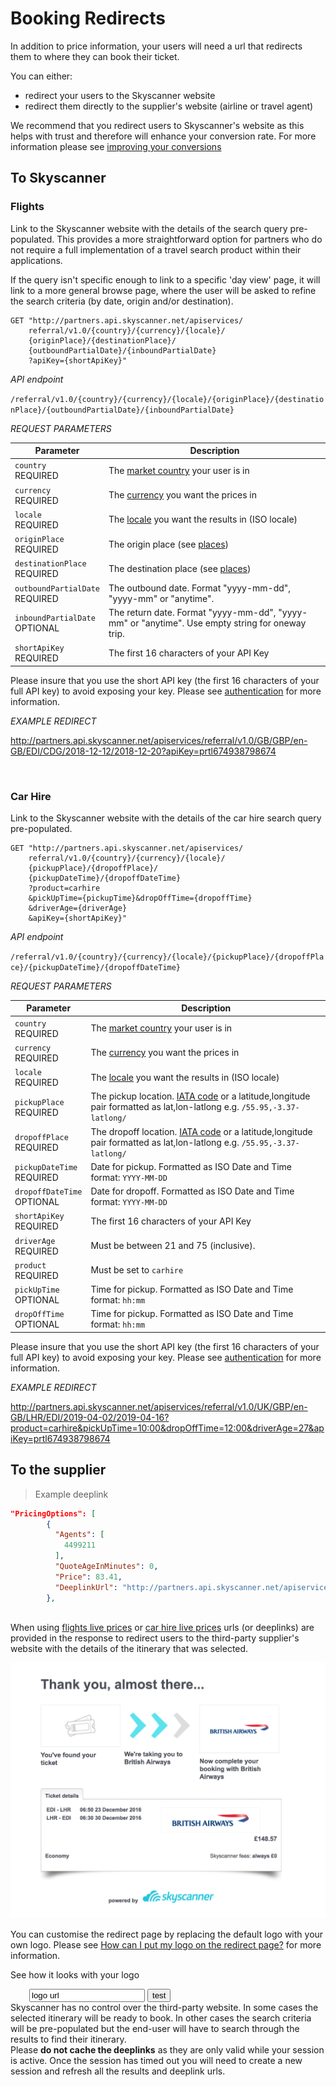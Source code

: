 # Booking Redirects

In addition to price information, your users will need a url that redirects them to where they can book their ticket. 

You can either:

* redirect your users to the Skyscanner website 
* redirect them directly to the supplier's website (airline or travel agent)

<aside class="notice" >
  We recommend that you redirect users to Skyscanner's website as this helps with trust and therefore will enhance your conversion rate. For more information please see <a href="#improving-your-conversions">improving your conversions</a>

</aside>

## To Skyscanner

### Flights

Link to the Skyscanner website with the details of the search query pre-populated. This provides a more straightforward option for partners who do not require a full implementation of a travel search product within their applications.

If the query isn't specific enough to link to a specific 'day view' page, it will link to a more general browse page, where the user will be asked to refine the search criteria (by date, origin and/or destination).


```shell
GET "http://partners.api.skyscanner.net/apiservices/
    referral/v1.0/{country}/{currency}/{locale}/
    {originPlace}/{destinationPlace}/
    {outboundPartialDate}/{inboundPartialDate}
    ?apiKey={shortApiKey}"
```
*API endpoint*

`/referral/v1.0/{country}/{currency}/{locale}/{originPlace}/{destinationPlace}/{outboundPartialDate}/{inboundPartialDate}`

*REQUEST PARAMETERS*

Parameter | Description |
--------- | ------- |
| ```country``` <br><span class="required">REQUIRED</span> | The [market country](#markets) your user is in |
| ```currency``` <br><span class="required">REQUIRED</span> | The [currency](#currencies) you want the prices in |
| ```locale``` <br><span class="required">REQUIRED</span> | The [locale](#locales) you want the results in (ISO locale) |
| ```originPlace``` <br><span class="required">REQUIRED</span> | The origin place (see [places](#places)) |
| ```destinationPlace``` <br><span class="required">REQUIRED</span> | The destination place (see [places](#places)) |
| ```outboundPartialDate``` <br><span class="required">REQUIRED</span> | The outbound date. Format "yyyy-mm-dd", "yyyy-mm" or "anytime". |
| ```inboundPartialDate``` <br><span class="optional">OPTIONAL</span> | The return date. Format "yyyy-mm-dd", "yyyy-mm" or "anytime". Use empty string for oneway trip. |
```shortApiKey``` <br><span class="required">REQUIRED</span> | The first 16 characters of your API Key |


<aside class="warning">
  Please insure that you use the short API key (the first 16 characters of your full API key) to avoid exposing your key. Please see <a href="#authentication">authentication</a> for more information.

</aside>

*EXAMPLE REDIRECT*

<a href="http://partners.api.skyscanner.net/apiservices/referral/v1.0/GB/GBP/en-GB/EDI/CDG/2018-12-12/2018-12-20?apiKey=prtl674938798674" target="_blank">http://partners.api.skyscanner.net/apiservices/referral/v1.0/GB/GBP/en-GB/EDI/CDG/2018-12-12/2018-12-20?apiKey=prtl674938798674</a>

<br>

### Car Hire

Link to the Skyscanner website with the details of the car hire search query pre-populated. 
 

```shell
GET "http://partners.api.skyscanner.net/apiservices/
    referral/v1.0/{country}/{currency}/{locale}/
    {pickupPlace}/{dropoffPlace}/
    {pickupDateTime}/{dropoffDateTime}
    ?product=carhire
    &pickUpTime={pickupTime}&dropOffTime={dropoffTime}
    &driverAge={driverAge}
    &apiKey={shortApiKey}"
```
*API endpoint*

`/referral/v1.0/{country}/{currency}/{locale}/{pickupPlace}/{dropoffPlace}/{pickupDateTime}/{dropoffDateTime}`

*REQUEST PARAMETERS*

Parameter | Description |
--------- | ------- |
| ```country``` <br><span class="required">REQUIRED</span> | The [market country](#markets) your user is in |
| ```currency``` <br><span class="required">REQUIRED</span> | The [currency](#currencies) you want the prices in |
| ```locale``` <br><span class="required">REQUIRED</span> | The [locale](#locales) you want the results in (ISO locale) |
| ```pickupPlace``` <br><span class="required">REQUIRED</span> | The pickup location. [IATA code](#schemas) or a latitude,longitude pair formatted as lat,lon-latlong e.g. `/55.95,-3.37-latlong/` |
| ```dropoffPlace``` <br><span class="required">REQUIRED</span> | The dropoff location. [IATA code](#schemas) or a latitude,longitude pair formatted as lat,lon-latlong e.g. `/55.95,-3.37-latlong/` |
| ```pickupDateTime``` <br><span class="required">REQUIRED</span> | Date for pickup. Formatted as ISO Date and Time format: `YYYY-MM-DD` |
| ```dropoffDateTime``` <br><span class="optional">OPTIONAL</span> | Date for dropoff. Formatted as ISO Date and Time format: `YYYY-MM-DD` |
| ```shortApiKey``` <br><span class="required">REQUIRED</span> | The first 16 characters of your API Key |
| ```driverAge``` <br><span class="required">REQUIRED</span> | Must be between 21 and 75 (inclusive). |
| ```product``` <br><span class="required">REQUIRED</span>| Must be set to `carhire` |
| ```pickUpTime``` <br><span class="optional">OPTIONAL</span>| Time for pickup. Formatted as ISO Date and Time format: `hh:mm` |
| ```dropOffTime``` <br><span class="optional">OPTIONAL</span>| Time for pickup. Formatted as ISO Date and Time format: `hh:mm` |



<aside class="warning">
  Please insure that you use the short API key (the first 16 characters of your full API key) to avoid exposing your key. Please see <a href="#authentication">authentication</a> for more information.

</aside>

*EXAMPLE REDIRECT*

<a href="http://partners.api.skyscanner.net/apiservices/referral/v1.0/UK/GBP/en-GB/LHR/EDI/2019-04-02/2019-04-16?product=carhire&pickUpTime=10:00&dropOffTime=12:00&driverAge=27&apiKey=prtl674938798674" target="_blank">http://partners.api.skyscanner.net/apiservices/referral/v1.0/UK/GBP/en-GB/LHR/EDI/2019-04-02/2019-04-16?product=carhire&pickUpTime=10:00&dropOffTime=12:00&driverAge=27&apiKey=prtl674938798674</a>


## To the supplier

> Example deeplink

```json
"PricingOptions": [
        {
          "Agents": [
            4499211
          ],
          "QuoteAgeInMinutes": 0,
          "Price": 83.41,
          "DeeplinkUrl": "http://partners.api.skyscanner.net/apiservices/deeplink/v2?_cje=jzj5DawL5zJyT%2bnfe1..."
        },
      
```

When using [flights live prices](#flights-live-prices) or [car hire live prices](#car-hire-live-prices) urls (or deeplinks) are provided in the response to redirect users to the third-party supplier's website with the details of the itinerary that was selected. 

![deeplink page](/images/deeplink.png)

You can customise the redirect page by replacing the default logo with your own logo. Please see [How can I put my logo on the redirect page?](https://support.business.skyscanner.net/hc/en-us/articles/208180985-How-can-I-put-my-logo-on-the-redirect-page-) for more information.

See how it looks with your logo

<form action="redirect_page.html" method="GET" style="margin: 0 30px">
  <input type="text" name="logo_url" value="logo url"/>
  <input type="submit" value="test"/>
</form>

<aside class="notice">
Skyscanner has no control over the third-party website. In some cases the selected itinerary will be ready to book. In other cases the search criteria will be pre-populated but the end-user will have to search through the results to find their itinerary.
</aside>

<aside class="warning">
Please <b>do not cache the deeplinks</b> as they are only valid while your session is active. Once the session has timed out you will need to create a new session and refresh all the results and deeplink urls. 
</aside>  